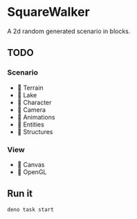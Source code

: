 # SquareWalker

A 2d random generated scenario in blocks.

## TODO

### Scenario

- 🚧 Terrain
- 🚧 Lake
- 🚧 Character
- 🚧 Camera
- 🚧 Animations
- 🚧 Entities
- 🚧 Structures

### View

- 🚧 Canvas
- 🚧 OpenGL

## Run it

```
deno task start
```
